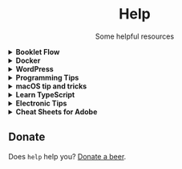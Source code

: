 <div align="center">

# Help

Some helpful resources
  
</div>


<details><summary><b>Booklet Flow</b></summary>

![booklet flow](res/bookletflow.png)

</details>


<details><summary><b>Docker</b></summary>

## Listing
```
ps          List containers
images      List images
port        List port mappings or a specific mapping for the container
```

## Image
```
pull        Pull an image or a repository from a registry
push        Push an image or a repository to a registry

build       Build an image from a Dockerfile
load        Load an image from a tar archive or STDIN

history     Show the history of an image

commit      Create a new image from a container's changes
save        Save one or more images to a tar archive (streamed to STDOUT by default)
rmi         Remove one or more images
tag         Create a tag TARGET_IMAGE that refers to SOURCE_IMAGE
```

## Container
```
create      Create a new container
rename      Rename a container
update      Update configuration of one or more containers
rm          Remove one or more containers

run         Run a command in a new container
exec        Run a command in a running container

start       Start one or more stopped containers
restart     Restart one or more containers
stop        Stop one or more running containers
kill        Kill one or more running containers
wait        Block until one or more containers stop, then print their exit codes

pause       Pause all processes within one or more containers
unpause     Unpause all processes within one or more containers

attach      Attach local standard input, output, and error streams to a running container
top         Display the running processes of a container
stats       Display a live stream of container(s) resource usage statistics
logs        Fetch the logs of a container
```

## Container fs
```
diff        Inspect changes to files or directories on a container's filesystem
cp          Copy files/folders between a container and the local filesystem
export      Export a container's filesystem as a tar archive
import      Import the contents from a tarball to create a filesystem image
```

## Docker
```
search      Search the Docker Hub for images

version     Show the Docker version information
info        Display system-wide information
inspect     Return low-level information on Docker objects
events      Get real time events from the server

deploy      Deploy a new stack or update an existing stack
```

</details>


<details><summary><b>WordPress</b></summary>

# WordPress tips
I have been working with WordPress more then four years here is my tools I have found useful.

##  Tips
- [How to run WordPress via Node.js and Express?](https://www.youtube.com/watch?v=gqKaZO9epHM)
- [SiteOrigin PageBuilder model](res/SiteOrigin-Page-Builder-model.pdf)
- [My official plugins](https://profiles.wordpress.org/pravdomil/#content-plugins)
- [And the rest](https://github.com/search?q=user%3Apravdomil+topic%3Awordpress-plugin)

## Little cheat sheet
![](https://www.rarst.net/images/query_functions.png)

</details>


<details><summary><b>Programming Tips</b></summary>

# Programming tips
Well there are all the things I have found useful.

## Code style
**Outside classes** lowercase with underscore  
**Inside classes** camelCase

And double quotes.

## Tools
*   [Domain generator](https://www.dotomator.com/web20.html)
*   [Dead link checker](http://www.deadlinkchecker.com/)
*   [What's my DNS](https://www.whatsmydns.net)
*   [Web page test](https://www.webpagetest.org)
*   [Front‑end code quality](http://yellowlab.tools)
*   [regex101.com](https://www.regex101.com)
 
## Resources
*   [Can I use](http://caniuse.com/)
*   [HTML5.diff](https://www.w3.org/TR/html5-diff/)
*   [Command line args formatting](http://docopt.org/)
*   [Digitální strategie](http://www.vidia-design.cz/files/uploads/digitalniStrategie2015.jpg)
*   [CodeCademy](https://www.codecademy.com/learn/javascript)
*   [Csmith](http://embed.cs.utah.edu/csmith/) - proof programming languages
*   [SQL injection car](http://gizmodo.com/5498412/sql-injection-license-plate-hopes-to-foil-euro-traffic-cameras)
*   [Intro to ARM](http://www.opensecuritytraining.info/IntroARM.html)
*   [PHP error_reporting wizard](http://www.bx.com.au/tools/ultimate-php-error-reporting-wizard)
*   [Bezkontextová gramatika](https://cs.wikipedia.org/wiki/Bezkontextov%C3%A1_gramatika)
*   [Future](http://programmers.stackexchange.com/questions/119095/why-dont-we-store-the-syntax-tree-instead-of-the-source-code)
*   [C's Precedence Table](http://www.csee.umbc.edu/courses/104/fall06/burt/precedenceTable.html)
*   [Forward engineer by day, reverse engineer by night](http://withinrafael.com/)
*   [Cordic](https://cs.wikipedia.org/wiki/CORDIC)
*   [Megahertz myth](https://en.wikipedia.org/wiki/Megahertz_myth)
*   [CamelCase](https://cs.wikipedia.org/wiki/CamelCase)
*   [Never rewrite the code from scratch](http://www.joelonsoftware.com/articles/fog0000000069.html)
*   [TextMate where am I](http://ciaranwal.sh/2007/11/27/textmate-tip-where-am-i)
*   [Sequence container (C++)](https://en.wikipedia.org/wiki/Sequence_container_(C%2B%2B))
*   [Flynn's taxonomy](https://en.wikipedia.org/wiki/Flynn%27s_taxonomy)
*   [Intro to three.js](http://davidscottlyons.com/threejs/presentations/frontporch14/#slide-110)
*   [WebApps base css](https://code.google.com/p/chromium/codesearch#chromium/src/extensions/renderer/resources/platform_app.css)
*   [Snakes, Neural Networks and Genetic Algorithms](https://www.youtube.com/watch?v=BBLJFYr7zB8)

## macOS
*   [Swift introduction](http://www1.cs.columbia.edu/~aho/cs6998/Lectures/14-09-22_Roark_Swift.pdf)
*   [Swift basics](https://developer.apple.com/library/ios/documentation/Swift/Conceptual/Swift_Programming_Language/TheBasics.html)
*   [Layer Backed Views](http://www.cocoacrumbs.com/blog/?p=106)
*   [CALayer with NSScrollView](http://stackoverflow.com/questions/27442185/calayer-with-nsscrollview-zooming-panning-and-clicking/28256228)
*   [Learn Objective‑C](http://cocoadevcentral.com/d/learn_objectivec/)
*   [Apple sample codes for OS X](https://developer.apple.com/library/mac/navigation/#section=Resource%20Types&topic=Sample%20Code)
*   [Receiving and modifying key presses](http://osxbook.com/book/bonus/chapter2/alterkeys/)

## JavaScript
*   [The World's Most Misunderstood Programming Language](http://www.crockford.com/javascript/javascript.html)
*   [Coding style](https://github.com/feross/standard)
*   [ES6 features](http://es6-features.org/)
*   [ES6 Support matrix](https://kangax.github.io/compat-table/es6/)

## Node.js
*   [Reference all](https://nodejs.org/api/all.html)
*   [From PHP to Node.js](https://strongloop.com/strongblog/node-js-php-get-started/)
*   [Closure compiler](http://closure-compiler.appspot.com/home)
*   [WordPress knowledge](https://developer.files.wordpress.com/2015/11/whats-new-wpcom2.pdf)
*   [Node.js vs PHP performance](http://www.hostingadvice.com/blog/comparing-node-js-vs-php-performance/)
*   [Node.js with Apache](http://stackoverflow.com/questions/9831594/apache-and-node-js-on-the-same-server)
*   [Package.json](http://browsenpm.org/package.json)
*   [V8 Intro](https://developers.google.com/v8/)
*   [V8 Optimization tips](http://www.html5rocks.com/en/tutorials/speed/v8/)
*   [Hashbang](https://en.wikipedia.org/wiki/Shebang_(Unix))
    *   \#!/usr/bin/env node

## Frontend
*   Typography
    *   [Web typography](http://webtypography.net/toc/)
    *   [Baseline basics on Smashing magazine](http://www.smashingmagazine.com/2012/12/css-baseline-the-good-the-bad-and-the-ugly/)
    *   [Baseline framework by stephanecurzi.me](http://stephanecurzi.me/baselinecss.2009/)
    *   [Optimize legibility](http://usabilitypost.com/2012/11/06/optimize-legibility/)
*   HTML
    *   <[meter](http://www.w3schools.com/tags/tryit.asp?filename=tryhtml5_meter)> and <[progress](http://www.w3schools.com/tags/tryit.asp?filename=tryhtml5_progress)>
    *   <[input type="color"](http://www.w3schools.com/html/tryit.asp?filename=tryhtml_input_color)>
*   CSS
    *   [tabs without js](http://csscience.com/css3-tabs/)
    *   [:target selector](http://www.w3schools.com/cssref/tryit.asp?filename=trycss3_target)
    *   [Flexbox](http://learnlayout.com/flexbox.html) and [flexbox](http://css-tricks.com/snippets/css/a-guide-to-flexbox/) and [flex‑grow](http://stackoverflow.com/a/33212959/3748498)!
    *   [Full browser width bars](https://css-tricks.com/full-browser-width-bars/)
    *   [Nearest named color](http://www.yellowbearjourneys.com/color_themes/color_closest.html)
*   [Render blocking](http://www.phpied.com/css-and-the-critical-path/)
    *   [Speed insights](https://developers.google.com/speed/docs/insights/OptimizeCSSDelivery)
*   [Role of animation](https://www.youtube.com/watch?v=GxOq1bnlZXk)
*   [Polyfill.io](https://polyfill.io/v2/docs)

## Web done right
- [PageSpeed Insights Rules](https://developers.google.com/speed/docs/insights/rules)
- [Vanilla JS](http://vanilla-js.com)
- [CDN & HTTPs 2.0](https://www.cloudflare.com)

## Optional
- [Rembased design](http://rembased.pravdomil.com)
- [Pravidla typografie](https://pravidla-typografie.pravdomil.com)
- [Ochrana jednoznakovek](https://github.com/pravdomil/wp-no-orphans)

## Ubuntu server
Initial setup
```
	ssh‑copy‑id root@$IP
	ssh root@$IP
	update‑locale LC_ALL=en_US.UTF‑8 LANG=en_US.UTF‑8
	logout
	ssh root@$IP
	apt update
	apt upgrade
	reboot
```

SSH tunel  
`ssh -L LOCAL_PORT:DEST:DEST_PORT TUNEL_USER@TUNEL_SERVER -p PORT`

Create symlink  
`ln -s SOURCE SYMLINK`

</details>


<details><summary><b>macOS tip and tricks</b></summary>

# macOS tip and tricks
Some of them.

## Recommended settings
Inspiration goes from [kevinSuttle](https://github.com/kevinSuttle/OSXDefaults/blob/master/.osx).

- On install screen do not use iCloud to login, you can't change login password otherwise.
-  Use all trackpad gestures. Set tracking speed to 100%. Go to Accessibility and Mouse & Trackpad and enable three finger drag.
-  Rename your Mac in Sharing.
- Create folder called home in user directory and add it to favorites. Next favorites are: User and Downloads. Use home folder as default one. Show current Mac in sidebar. Show path and status bar.
- Go to screen saver and hot corners and set left top hot corner to put display to sleep.
- Organize by apps developer in Launchpad.
- Turn off alert volume in sound preferences. Show volume in menu bar.
- Require password after 5 seconds in Security & privacy  
settings. Set lock message to your telephone number.
- Allow unrestricted access to websites for guest account in parent controls.
- Turn off keyboard backlight after 1 minute in Keyboard preferences. Turn off smart quotes and auto correcting.
- Use iCloud and import photos from photo stream in iPhoto.
- Install [Pravdomil keyboard](https://github.com/pravdomil/keyboard#readme)

## Tips
- [How to properly use drag and drop](http://apple.stackexchange.com/questions/42429/how-to-properly-use-drag-and-drop-with-macbook-pro-on-os-x-10-7).
- [Why is Safari faster then Chrome?](https://www.youtube.com/watch?v=866eA-OnXFc)
- Use ⌥drag to set default Finder column width.

## Software
- [1Password](https://agilebits.com/downloads)
- [SourceTree](https://www.sourcetreeapp.com/download/)
- [VLC](http://www.videolan.org/vlc/download-macosx.html)
- [Skype](http://www.skype.com/en/download-skype/skype-for-computer/) (turn off sounds)
- [VirtualBox](http://download.virtualbox.org/virtualbox/4.3.28/VirtualBox-4.3.28-100309-OSX.dmg)
- [CyberDuck](https://cyberduck.io/) (set permissions for uploaded files)
- [Keka](http://www.kekaosx.com/en/) (don't include DS_Store).
- [Retinizer](http://retinizer.mikelpr.com/)
- [GrandPerspective](http://sourceforge.net/projects/grandperspectiv/files/latest/download)
- [AppCleaner](http://www.freemacsoft.net/appcleaner/)
- [Find Any File](http://apps.tempel.org/FindAnyFile/)
- [SetResX](https://www.sendspace.com/file/mef6sk)
- [SQLite Browser](http://sqlitebrowser.org/)

</details>


<details><summary><b>Learn TypeScript</b></summary>

# Learn TypeScript

https://youtu.be/ctS2v9IBphs

```ts
//// What is TypeScript?
// ts is super set of js
// + types
// + typecheck
// + transpiler(like babel)
// + many more




//// Setup TypeScript compiler
// npm i typescript -g   # install typescript compiller
// tsc file.ts           # compile files file.ts to file.js
// tsc init              # crate package.json
// tsc -p .              # run using package.json in cwd
// tsc -p . -w           # watch mode

// use "strict": true





//// JavaScript
// two types of values
// primitives: string, number, boolean, undefined
// references: function, object

// note: class is function and class instance is object
// note: null is also object

// typescript adds: enum, type, interface
// and many more: is, in, keyof, any, never, void...







//// Variable Type Declaration
// variableName colon variableType
() => {
  // declare by type
  let trueFalse: boolean
  let bar: number
  let text: string
  
  let myArray: string[] = ["foo"]
  let tuple: [string, number, boolean] = ["bar", 1, false]
  
  function bas(myNumber: number): void {

  }
  
  // declare by value
  let active = false
  let array = [0, 1, "string"]
  
  // any
  let anyValue: any = 123 // don't use it
  
  // Type assertions
  let myValue = 1 as any as string // don't use it
}








//// ES6+ is here
() => {
  // array destructuring
  let [first, second] = [1, 2]
  let [one, ...rest] = [1, 2, 3, 4]
  let [, two, , four] = [1, 2, 3, 4]
  
  // object destructuring
  let { a, b } = { a: 1, b: 2 }
  let { c, ...passthrough } = { c: 1, d: 2 }
  let { a: newName1, b: newName2 } = { a: 1, b: 2 }
  let { e, f: newName3 = "a" } = { e: 1 };  
  
  // variable swap
  [first, second] = [second, first]
  
  // array spread
  let firstArray = [1, 2]
  let secondArray = [3, 4]
  let bothPlus = [0, ...firstArray, ...secondArray, 5]
  
  // object spread
  let defaults = { a: 1 }
  let entered = { a: 2 }
  let search = { ...defaults, ...entered }
  
  // overkill
  function f({ a, b = 0 } = { a: "" }): { a: 1 } | void {
    // ...
  }
  
  
  // more at
  // http://es6-features.org
}







//// Declaration spaces
// Value X Type X Namespace
() => {
  // class creates type and value
  class MyClass {
    
  }
  let instance: MyClass = new MyClass()
  
  
  
  // enum creates type and value
  enum MyEnum {
    value = 0
  }
  let value: MyEnum = MyEnum.value
  
  
  
  // interface creates only type
  // global scope
  interface MyInterface {
    
  }
  // let myInterface: MyInterface = MyInterface // error
  
  
  
  // type creates only type
  type MyType = {
    
  }
  // let myType: MyType = MyType // error
  
  
  
  // function creates only value
  function myFunction() {
    
  }
  // let foo: myFunction = myFunction // error
  
  
  
  // value creates only value
  let myNumber = 123
  // let foo: myNumber = myNumber // error
  
  // convert value to type
  let myNextVariable: typeof myNumber
  
  // remember: only class, enum, interface, type creates types
}







//// Types
() => {
  // String Literal Types
  function bar(color: "green" | "red") {
    // color = "white" // error
  }
  
  interface SomeInterface {
    // Class Constructor Type
    new(foo: number, bar: number): SomeInterface
    
    // Function Type
    replace(heystack: string, needle: string): string
    
    // Index Type
    [index: number]: string
    
    // this Type
    returnInstance(): this
  }
}







//// Functions
() => {
  // optional parameters
  // spread operator
  // optional return types
  // this type
  
  function foo(this: HTMLElement, arg?: number, ...rest: number[]): boolean {
    this.innerHTML
    return true
  }
  
  // anonymous
  // default value
  let anonymousFunc = (arg: number = 1): boolean => {
    return true
  }
}








//// Type alias
// creates type
() => {
  type trueFalseOrNothing = boolean | "nothing"
  let foo: trueFalseOrNothing = false
  
  type Circle = {
    radius: number,
  }
  let circle: Circle = { radius: 10 }
  
  // cannot be "extends"
}
// local scope
// let foo: trueFalseOrNothing // error








//// Interface
// creates type
// polutes entire file scope (or use namespaces)
// can be "extends"
interface Base {
  type: string
}

interface Human extends Base {
  type: "human"
  age: number
}

interface Animal extends Base {
  type: "animal"
  age: number
}

// later on I might need human's name
// declaration merging
// don't forget readonly and optional
interface Human extends Base {
  readonly name?: string
}

() => {
  function createHuman(): Human {
    return { type: "human", age: 1 } // add name
  }
  
  function updateHuman(human: Human) {
    human.age++
    // human.type = "worker" // error
  }
}
// global scope
let myAnimal: Animal







//// Enum
// similar to other languages
() => {
  // indexed members
  enum MyEnum {
    foo = 1,
    bar
  }
  
  // multiple values
  enum FileAccess {
    // constant members
    None,
    Read = 1 << 1,
    Write = 1 << 2,
    ReadWrite = Read | Write,
    // computed member
    G = "123".length
  }
  
  FileAccess.ReadWrite
  
  // string value
  enum MyEnumString {
    foo = "bar"
  }
}
// local scope
// MyEnumString.foo // error







//// Class
// can "extends" classes and "implements" types
// abstract classes
// you can define it's properties
// modifiers: public(anyone, default), private(current class), protected(current and childs)
// don't forget readonly and optional
// static variables and function
// constructor properties
() => {
  class Foo {
    
  }
  
  abstract class AnimalAbstract extends Foo implements Animal {
    type: "animal"
    age: number
  }
  // let animalAbstract = new AnimalAbstract() // error
  
  class Fish extends AnimalAbstract {
    private readonly color?: string
    
    static ocean = "Atlantic"
    
    constructor(public name: string) {
      super()
    }
    
    protected walk() {
      
    }
  }
  
  // super
  // get set
  class GoldFish extends Fish {
    walk() {
      super.walk()
    }
    
    get description() {
      return this.type + this.name
    }

    set birthDate(date: number) {
      this.age = new Date().getTime() - date
    }
  }
}
// local scope
// let myGoldFish: GoldFish









//// Union type |
// defines that value can have multiple types
() => {
  function bar(arg: string | number | HTMLElement) {
    arg
  }
  
  // used in optional arguments
  function foo(optionalArg?: string) {
    optionalArg
  }
}







//// Intersection Types &
// for extending properties
() => {
  type Loggable = { log(): void }
  
  type LoggableHuman = Human & Loggable
  
  let human = {} as LoggableHuman
  human
  
  // used in
  Object.assign
}







//// Type Guards
// ensures value type
() => {
  // using typeof
  function foo(optionalArg?: string | Function) {
    if(typeof optionalArg == "undefined") {
      optionalArg
      return
    }
    else if(typeof optionalArg == "function") {
      optionalArg
      return optionalArg
    }
    else {
      optionalArg
      return optionalArg
    }
  }
  
  // using instanceof
  function bar(arg: Event | HTMLElement) {
    if(arg instanceof HTMLElement) {
      arg
    }
    else {
      arg
    }
  }
  
  // using user defined type guard
  // check obj.type
  function isAnimal(obj: Human | Animal): obj is Animal {
    return obj.type == "animal"
  }
  
  // type never
  function myFunction(name: string) {
    if(typeof name == "string") {
      name
    }
    else {
      name
    }
  }
}





//// Namespaces
namespace Shapes {
  export namespace Polygons {
    export class Triangle { }
    export class Square { }
  }
}

new Shapes.Polygons.Triangle()

import polygons = Shapes.Polygons
let sq = new polygons.Square();




//// Generics
// you might need to pass types into functions and classes
() => {
  function loadAnimalFromServer(): Promise<Animal> {
    return new Promise((resolve) => { })
  }
  
  loadAnimalFromServer().then(animal => {
    
  })
  
  function createInstance<A extends Animal>(animalClass: new() => A): A {
    return new animalClass()
  }
}





//// Truthy
if("") { }        // false
if(NaN) { }       // false
if(undefined) { } // false
if(null) { }      // false

if({}) { }        // true
if([]) { }        // true

if(undefined == null) { } // true

if(false == "") { } // true
if(false == 0) { } // true
if(0 == "") { } // true

if(0 == null) { }         // ?





//// You don't need null
// use undefined instead
// https://github.com/Microsoft/TypeScript/wiki/Coding-guidelines#null-and-undefined




//// Modules
// same ES6 syntax
// import a from "b"
export let number = 1;
// you can import/export namespaces, types and values
// barrel: export * from "./elements/Spacer"





//// More tips
() => {
  // Make all properties in T optional
  let partial: Partial<Human> = { name: "Paul" }
  // see declaration
  
  // Make all properties in T readonly
  let readonly: Readonly<Human> = { type: "human", name: "Paul", age: 3 }
  // readonly.name = "me" // error
  // see declaration
  
  // Construct a type with a set of properties K of type T
  let record: Record<"hmm", Performance>
  // see declaration
  
  // learn about javascript call stack
  // https://www.youtube.com/watch?v=8aGhZQkoFbQ
}
```

</details>


<details><summary><b>Electronic Tips</b></summary>

# Useful tools for building electronics

- [Falstad](http://www.falstad.com/circuit/)
- [Ohm calc](http://www.elektro-energetika.cz/calculations/ohm_zak.php)
- [Led resistor calculator](http://www.hebeiltd.com.cn/?p=zz.led.resistor.calculator)
- [6 band resistor calculator](https://www.eeweb.com/toolbox/6-band-resistor-calculator/)
- [Ohm's law analogy](http://dc226.4shared.com/img/p8u2UKlcce/s24/147267bf278/ohms-law-illustrated)
- [Ohm's law chart](https://cdn.shopify.com/s/files/1/0792/1843/files/misthub-ohms-law-chart1.png)

</details>


<details><summary><b>Cheat Sheets for Adobe</b></summary>

# Cheat sheets for Adobe

## Adobe After Effects
[![ae](res/ae/ae.png)](res/ae/ae.pdf)

## Adobe Illustrator
[![ai](res/ai/ai.png)](res/ai/ai.pdf)

</details>


## Donate

Does `help` help you? [Donate a beer](https://www.paypal.com/cgi-bin/webscr?cmd=_s-xclick&hosted_button_id=BCL2X3AFQBAP2&item_name=help%20Beer).
